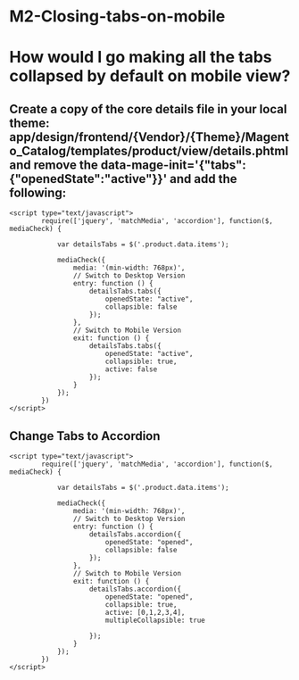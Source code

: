 # M2-Closing-tabs-on-mobile

# How would I go making all the tabs collapsed by default on mobile view?
## Create a copy of the core details file in your local theme: app/design/frontend/{Vendor}/{Theme}/Magento_Catalog/templates/product/view/details.phtml and remove the data-mage-init='{"tabs":{"openedState":"active"}}' and add the following:

```
<script type="text/javascript">
        require(['jquery', 'matchMedia', 'accordion'], function($, mediaCheck) {

            var detailsTabs = $('.product.data.items');

            mediaCheck({
                media: '(min-width: 768px)',
                // Switch to Desktop Version
                entry: function () {
                    detailsTabs.tabs({
                        openedState: "active",
                        collapsible: false
                    });
                },
                // Switch to Mobile Version
                exit: function () {
                    detailsTabs.tabs({
                        openedState: "active",
                        collapsible: true,
                        active: false
                    });
                }
            });
        })
</script>
```
## Change Tabs to Accordion
```
<script type="text/javascript">
        require(['jquery', 'matchMedia', 'accordion'], function($, mediaCheck) {
 
            var detailsTabs = $('.product.data.items');
 
            mediaCheck({
                media: '(min-width: 768px)',
                // Switch to Desktop Version
                entry: function () {
                    detailsTabs.accordion({
                        openedState: "opened",
                        collapsible: false                        
                    });
                },
                // Switch to Mobile Version
                exit: function () {
                    detailsTabs.accordion({
                        openedState: "opened",
                        collapsible: true,
                        active: [0,1,2,3,4],
                        multipleCollapsible: true
 
                    });
                }
            });
        })
</script>

```

